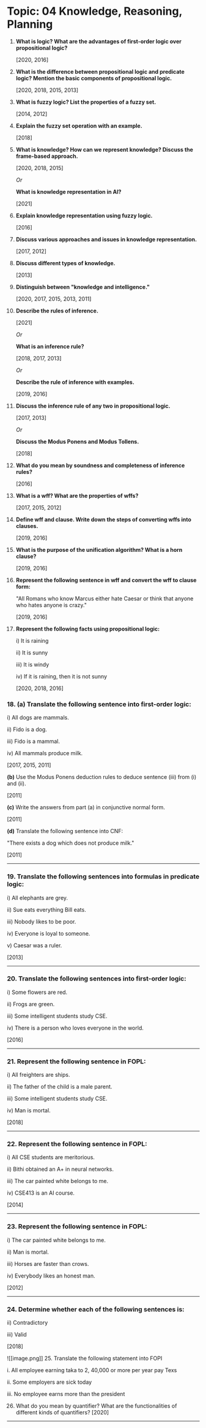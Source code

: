 # Topic: 04 Knowledge, Reasoning, Planning

1. **What is logic? What are the advantages of first-order logic over propositional logic?**
    
    [2020, 2016]
    
2. **What is the difference between propositional logic and predicate logic? Mention the basic components of propositional logic.**
    
    [2020, 2018, 2015, 2013]
    
3. **What is fuzzy logic? List the properties of a fuzzy set.**
    
    [2014, 2012]
    
4. **Explain the fuzzy set operation with an example.**
    
    [2018]
    
5. **What is knowledge? How can we represent knowledge? Discuss the frame-based approach.**
    
    [2020, 2018, 2015]
    
    *Or*
    
    **What is knowledge representation in AI?**
    
    [2021]
    
6. **Explain knowledge representation using fuzzy logic.**
    
    [2016]
    
7. **Discuss various approaches and issues in knowledge representation.**
    
    [2017, 2012]
    
8. **Discuss different types of knowledge.**
    
    [2013]
    
9. **Distinguish between "knowledge and intelligence."**
    
    [2020, 2017, 2015, 2013, 2011]
    
10. **Describe the rules of inference.**
    
    [2021]
    
    *Or*
    
    **What is an inference rule?**
    
    [2018, 2017, 2013]
    
    *Or*
    
    **Describe the rule of inference with examples.**
    
    [2019, 2016]
    
11. **Discuss the inference rule of any two in propositional logic.**
    
    [2017, 2013]
    
    *Or*
    
    **Discuss the Modus Ponens and Modus Tollens.**
    
    [2018]
    
12. **What do you mean by soundness and completeness of inference rules?**
    
    [2016]
    
13. **What is a wff? What are the properties of wffs?**
    
    [2017, 2015, 2012]
    
14. **Define wff and clause. Write down the steps of converting wffs into clauses.**
    
    [2019, 2016]
    
15. **What is the purpose of the unification algorithm? What is a horn clause?**
    
    [2019, 2016]
    
16. **Represent the following sentence in wff and convert the wff to clause form:**
    
    "All Romans who know Marcus either hate Caesar or think that anyone who hates anyone is crazy."
    
    [2019, 2016]
    
17. **Represent the following facts using propositional logic:**
    
    i) It is raining
    
    ii) It is sunny
    
    iii) It is windy
    
    iv) If it is raining, then it is not sunny
    
    [2020, 2018, 2016]
    

### 18. **(a)** Translate the following sentence into first-order logic:

i) All dogs are mammals.

ii) Fido is a dog.

iii) Fido is a mammal.

iv) All mammals produce milk.

[2017, 2015, 2011]

**(b)** Use the Modus Ponens deduction rules to deduce sentence (iii) from (i) and (ii).

[2011]

**(c)** Write the answers from part (a) in conjunctive normal form.

[2011]

**(d)** Translate the following sentence into CNF:

"There exists a dog which does not produce milk."

[2011]

---

### 19. **Translate the following sentences into formulas in predicate logic:**

i) All elephants are grey.

ii) Sue eats everything Bill eats.

iii) Nobody likes to be poor.

iv) Everyone is loyal to someone.

v) Caesar was a ruler.

[2013]

---

### 20. **Translate the following sentences into first-order logic:**

i) Some flowers are red.

ii) Frogs are green.

iii) Some intelligent students study CSE.

iv) There is a person who loves everyone in the world.

[2016]

---

### 21. **Represent the following sentence in FOPL:**

i) All freighters are ships.

ii) The father of the child is a male parent.

iii) Some intelligent students study CSE.

iv) Man is mortal.

[2018]

---

### 22. **Represent the following sentence in FOPL:**

i) All CSE students are meritorious.

ii) Bithi obtained an A+ in neural networks.

iii) The car painted white belongs to me.

iv) CSE413 is an AI course.

[2014]

---

### 23. **Represent the following sentence in FOPL:**

i) The car painted white belongs to me.

ii) Man is mortal.

iii) Horses are faster than crows.

iv) Everybody likes an honest man.

[2012]

---

### 24. **Determine whether each of the following sentences is:**

ii) Contradictory

iii) Valid

[2018]

![[image.png]]
25. Translate the following statement into FOPI 

i. All employee earning taka to 2, 40,000 or more per year pay Texs

 ii. Some employers are sick today

iii. No employee earns more than the president

26. What do you mean by quantifier? What are the functionalities of different kinds of quantifiers? [2020]

---